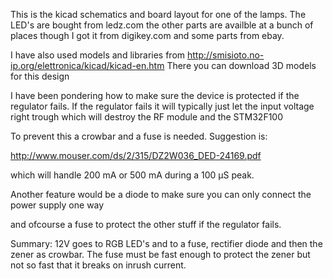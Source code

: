 This is the kicad schematics and board layout for one of the lamps.
The LED's are bought from ledz.com the other parts are availble at a bunch of places though I got it from digikey.com and some parts from ebay.

I have also used models and libraries from http://smisioto.no-ip.org/elettronica/kicad/kicad-en.htm
There you can download 3D models for this design

I have been pondering how to make sure the device is protected if the regulator fails.
If the regulator fails it will typically just let the input voltage right trough which will destroy the RF module and the STM32F100

To prevent this a crowbar and a fuse is needed. Suggestion is:

http://www.mouser.com/ds/2/315/DZ2W036_DED-24169.pdf

which will handle 200 mA or 500 mA during a 100 µS peak.

Another feature would be a diode to make sure you can only connect the power supply one way

and ofcourse a fuse to protect the other stuff if the regulator fails.

Summary: 12V goes to RGB LED's and to a fuse, rectifier diode and then the zener as crowbar.
The fuse must be fast enough to protect the zener but not so fast that it breaks on inrush current.
